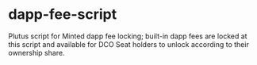 # dapp-fee-script
Plutus script for Minted dapp fee locking; built-in dapp fees are locked at this script and available for DCO Seat holders to unlock according to their ownership share.
